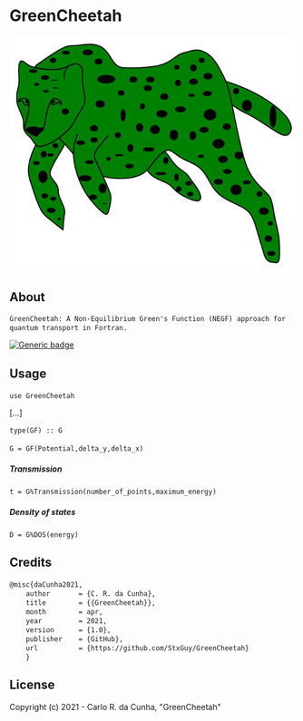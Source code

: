 # GreenCheetah

![Logo](https://github.com/StxGuy/GreenCheetah/blob/main/gsheetah.svg)

## About

    GreenCheetah: A Non-Equilibrium Green's Function (NEGF) approach for quantum transport in Fortran.

[![Generic badge](https://img.shields.io/badge/GitHub-StxGuy/GreenCheetah-<COLOR>.svg)](https://github.com/StxGuy/GreenCheetah)

## Usage

```use GreenCheetah```

[...]

```
type(GF) :: G
   
G = GF(Potential,delta_y,delta_x)
```   
   
##### Transmission

``` 
t = G%Transmission(number_of_points,maximum_energy)
```

##### Density of states

``` 
D = G%DOS(energy)
``` 


## Credits


    @misc{daCunha2021,
        author       = {C. R. da Cunha},
        title        = {{GreenCheetah}},
        month        = apr,
        year         = 2021,
        version      = {1.0},
        publisher    = {GitHub},
        url          = {https://github.com/StxGuy/GreenCheetah}
        }
        
## License

Copyright (c) 2021 - Carlo R. da Cunha, "GreenCheetah"
